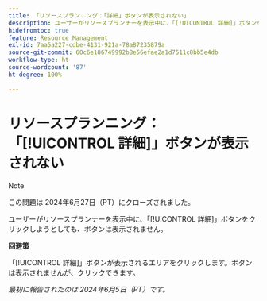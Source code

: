```yaml
---
title: 「リソースプランニング：「詳細」ボタンが表示されない」
description: ユーザーがリソースプランナーを表示中に、「[!UICONTROL 詳細]」ボタンをクリックしようとしても、ボタンは表示されません。回避策はあります。
hidefromtoc: true
feature: Resource Management
exl-id: 7aa5a227-cdbe-4131-921a-78a87235879a
source-git-commit: 60c6e186749992b8e56efae2a1d7511c8bb5e4db
workflow-type: ht
source-wordcount: '87'
ht-degree: 100%

---
```


# リソースプランニング：「[!UICONTROL 詳細]」ボタンが表示されない

>[!NOTE]
>
>この問題は 2024年6月27日（PT）にクローズされました。

ユーザーがリソースプランナーを表示中に、「[!UICONTROL 詳細]」ボタンをクリックしようとしても、ボタンは表示されません。

**回避策**

「[!UICONTROL 詳細]」ボタンが表示されるエリアをクリックします。ボタンは表示されませんが、クリックできます。

_最初に報告されたのは 2024年6月5日（PT）です。_
